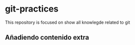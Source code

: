 # git-practices
This repository is focused on show all knowlegde related to git


## Añadiendo contenido extra
